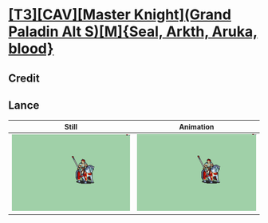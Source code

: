 # [\[T3\]\[CAV\]\[Master Knight\]\(Grand Paladin Alt S\)\[M\]{Seal, Arkth, Aruka, blood}](../)

## Credit


	
## Lance

| Still | Animation |
| :---: | :-------: |
| ![Lance still](./Lance_000.png) | ![Lance animation](./Lance.gif) |
